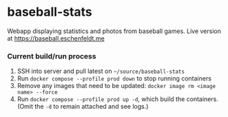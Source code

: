 # baseball-stats
Webapp displaying statistics and photos from baseball games. Live version at https://baseball.eschenfeldt.me

### Current build/run process

1. SSH into server and pull latest on `~/source/baseball-stats`
2. Run `docker compose --profile prod down` to stop running containers
3. Remove any images that need to be updated: `docker image rm <image name> --force`
4. Run `docker compose --profile prod up -d`, which build the containers. (Omit the `-d` to remain attached and see logs.)
